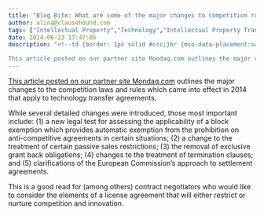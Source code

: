 ```yaml
---
title: "Blog Bite: What are some of the major changes to competition rules applicable to technology transfer agreements?"
author: alina@clausehound.com
tags: ["Intellectual Property","Technology","Intellectual Property Transfer","Termination Agreement","IP Transfer","Blog Bites","Mondaq","UK"]
date: 2014-06-23 17:47:05
description: "<!--td {border: 1px solid #ccc;}br {mso-data-placement:same-cell;}-->

This article posted on our partner site Mondaq.com outlines the major changes to the competition laws and rules which came into..."
---
```


[This article posted on our partner site Mondaq.com](http://www.mondaq.com/x/322450/Licensing+Syndication/The+New+Competition+Regime+For+Technology+Transfer+Agreements) outlines the major changes to the competition laws and rules which came into effect in 2014 that apply to technology transfer agreements.

While several detailed changes were introduced, those most important include: (1) a new legal test for assessing the applicability of a block exemption which provides automatic exemption from the prohibition on anti-competitive agreements in certain situations; (2) a change to the treatment of certain passive sales restrictions; (3) the removal of exclusive grant back obligations; (4) changes to the treatment of termination clauses; and (5) clarifications of the European Commission’s approach to settlement agreements.

This is a good read for (among others) contract negotiators who would like to consider the elements of a license agreement that will either restrict or nurture competition and innovation.
